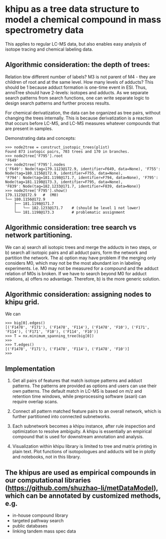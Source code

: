 # khipu as a tree data structure to model a chemical compound in mass spectrometry data

This applies to regular LC-MS data, but also enables easy analysis of isotope tracing and chemical labeling data.


## Algorithmic consideration: the depth of trees: 
Relation btw different number of labels? M3 is not parent of M4 - they are children of root and at the same level.
How many levels of adducts? This should be 1 because adduct formation is one-time event in ESI.
Thus, annoTree should have 2-levels: isotopes and adducts. 
As we separate search patterns from search functions, 
one can write separate logic to design search patterns and further process results.

For chemical derivatization, the data can be organized as tree pairs, without changing the trees internally.
This is because derivatization is a reaction that occurs before LC-MS, and
LC-MS measures whatever compounds that are present in samples.

Demonstrating data and concepts:

    >>> node2tree = construct_isotopic_trees(plist)
    Found 873 isotopic pairs, 703 trees and 170 in branches.
    >>> node2tree['F795'].root
    'F649'
    >>> node2tree['F795'].nodes
    {'F649': Node(tag=179.1123@172.9, identifier=F649, data=None), 'F755': Node(tag=180.1156@172.9, identifier=F755, data=None), 
    'F794': Node(tag=181.1198@171.7, identifier=F794, data=None), 'F795': Node(tag=181.1198@173.3, identifier=F795, data=None), 
    'F839': Node(tag=182.1233@171.7, identifier=F839, data=None)}
    >>> node2tree['F795'].show()
    179.1123@172.9   #  (M0)
    └── 180.1156@172.9
        ├── 181.1198@171.7
        │   └── 182.1233@171.7    # (should be level 1 not lower)
        └── 181.1198@173.3        # problematic assignment

## Algorithmic consideration: tree search vs network partitioning.
We can 
a) search all isotopic trees and merge the adducts in two steps, or 
b) search all isotopic pairs and all adduct pairs, form the network and partition the network.
The a) option may have problem if the merging only considers M0, 
which may not be the most abundant ion in labeling experiments. 
I.e. M0 may not be measured for a compound and the adduct relation of M0s is broken.
If we have to search beyond M0 for adduct relations, a) offers no advantage.
Therefore, b) is the more generic solution.

## Algorithmic consideration: assigning nodes to khipu grid.
We can 

    >>> big[0].edges()
    [('F1478', 'F171'), ('F1478', 'F114'), ('F1478', 'F10'), ('F171', 'F114'), ('F171', 'F10'), ('F114', 'F10')]
    >>> T = nx.minimum_spanning_tree(big[0])
    >>> 
    >>> T.edges()
    [('F1478', 'F171'), ('F1478', 'F114'), ('F1478', 'F10')]
    >>> 


## Implementation
1. Get all pairs of features that match isotope patterns and adduct patterns. The patterns are provided as options and users can use their own patterns. The default match in LC-MS is based on m/z and retention time windows, while preprocessing software (asari) can require overlap scans.

2. Connect all pattern matched feature pairs to an overall network, which is further partitioned into connected subnetworks.

3. Each subnetwork becomes a khipu instance, after rule inspection and optimization to resolve ambiguity. A khipu is essentially an empirical compound that is used for downstream annotation and analysis.

4. Visualization within khipu library is limited to tree and matrix printing in plain text. Plot functions of isotopologues and adducts will be in plotly and notebooks, not in this library.


## The khipus are used as empirical compounds in our computational libraries (https://github.com/shuzhao-li/metDataModel), which can be annotated by customized methods, e.g.
- in-house compound library
- targeted pathway search
- public databases
- linking tandem mass spec data



